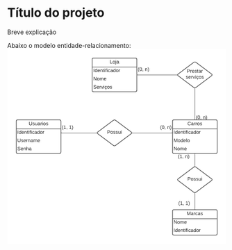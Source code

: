 # Título do projeto

Breve explicação

Abaixo o modelo entidade-relacionamento:
![Diagrama de entidades](./assets/Diagrama.png)